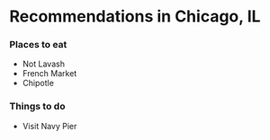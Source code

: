 # Recommendations in Chicago, IL

### Places to eat
- Not Lavash
- French Market
- Chipotle

### Things to do
- Visit Navy Pier
